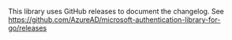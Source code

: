 This library uses GitHub releases to document the changelog. See https://github.com/AzureAD/microsoft-authentication-library-for-go/releases

